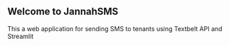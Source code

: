 ## Welcome to JannahSMS

This a web application for sending SMS to tenants using Textbelt API and Streamlit